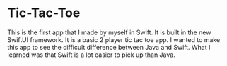 # Tic-Tac-Toe

This is the first app that I made by myself in Swift. It is built in the new SwiftUI framework. It is a basic 2 player tic tac toe app. I wanted to make this app to see the difficult difference between Java and Swift. What I learned was that Swift is a lot easier to pick up than Java.
